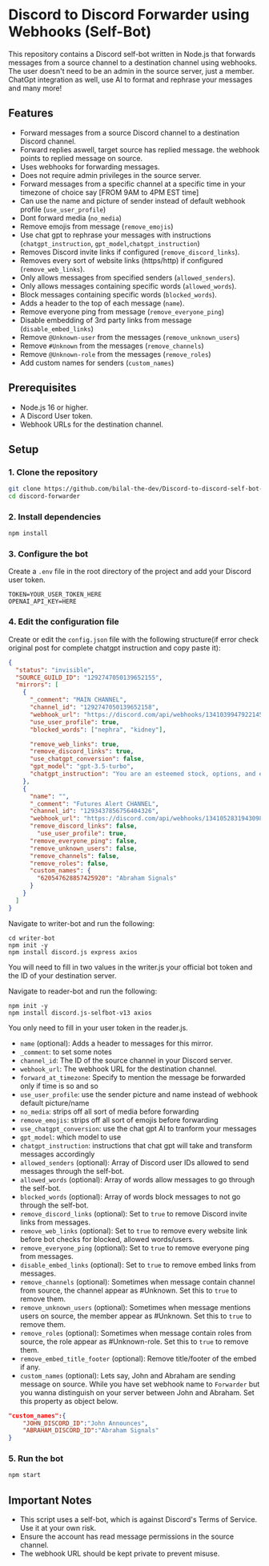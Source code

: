 # Discord to Discord Forwarder using Webhooks (Self-Bot)

This repository contains a Discord self-bot written in Node.js that forwards messages from a source channel to a destination channel using webhooks. The user doesn't need to be an admin in the source server, just a member. ChatGpt integration as well, use AI to format and rephrase your messages and many more!

## Features

- Forward messages from a source Discord channel to a destination Discord channel.
- Forward replies aswell, target source has replied message. the webhook points to replied message on source.
- Uses webhooks for forwarding messages.
- Does not require admin privileges in the source server.
- Forward messages from a specific channel at a specific time in your timezone of choice say [FROM 9AM to 4PM EST time]
- Can use the name and picture of sender instead of default webhook profile (`use_user_profile`)
- Dont forward media (`no_media`)
- Remove emojis from message (`remove_emojis`)
- Use chat gpt to rephrase your messages with instructions (`chatgpt_instruction`, `gpt_model`,`chatgpt_instruction`)
- Removes Discord invite links if configured (`remove_discord_links`).
- Removes every sort of website links (https/http) if configured (`remove_web_links`).
- Only allows messages from specified senders (`allowed_senders`).
- Only allows messages containing specific words (`allowed_words`).
- Block messages containing specific words (`blocked_words`).
- Adds a header to the top of each message (`name`).
- Remove everyone ping from message (`remove_everyone_ping`)
- Disable embedding of 3rd party links from message (`disable_embed_links`)
- Remove `@Unknown-user` from the messages (`remove_unknown_users`)
- Remove `#Unknown` from the messages (`remove_channels`)
- Remove `@Unknown-role` from the messages (`remove_roles`)
- Add custom names for senders (`custom_names`)

## Prerequisites

- Node.js 16 or higher.
- A Discord User token.
- Webhook URLs for the destination channel.

## Setup

### 1. Clone the repository

```sh
git clone https://github.com/bilal-the-dev/Discord-to-discord-self-bot-forwarder.git discord-forwarder
cd discord-forwarder
```

### 2. Install dependencies

```sh
npm install
```

### 3. Configure the bot

Create a `.env` file in the root directory of the project and add your Discord user token.

```env
TOKEN=YOUR_USER_TOKEN_HERE
OPENAI_API_KEY=HERE
```

### 4. Edit the configuration file

Create or edit the `config.json` file with the following structure(if error check original post for complete chatgpt instruction and copy paste it):

```json
{
  "status": "invisible",
  "SOURCE_GUILD_ID": "1292747050139652155",
  "mirrors": [
    {
      "_comment": "MAIN CHANNEL",
      "channel_id": "1292747050139652158",
      "webhook_url": "https://discord.com/api/webhooks/1341039947922145290/NcnFrqAD7zKDAoNR3AF2x0XqkUXWOyFhpveNtgMwPRrQdLVGulgwGVArsc1HKTulibbO",
      "use_user_profile": true,
      "blocked_words": ["nephra", "kidney"],

      "remove_web_links": true,
      "remove_discord_links": true,
      "use_chatgpt_conversion": false,
      "gpt_model": "gpt-3.5-turbo",
      "chatgpt_instruction": "You are an esteemed stock, options, and equities trader. You KNOW all the ticker symbols on the NYSE and other major stock"
    },
    {
      "name": "",
      "_comment": "Futures Alert CHANNEL",
      "channel_id": "1293437856756404326",
      "webhook_url": "https://discord.com/api/webhooks/1341052831943098489/Vlyz69hb0pN4yEW6A5VhhyPuS2p6tizIQ35FBZdrEg0fcE_dI7nSyKA-ciklu7bZpZ_k",
      "remove_discord_links": false,
        "use_user_profile": true,
      "remove_everyone_ping": false,
      "remove_unknown_users": false,
      "remove_channels": false,
      "remove_roles": false,
      "custom_names": {
        "620547628857425920": "Abraham Signals"
      }
    }
  ]
}
```

Navigate to writer-bot and run the following:
```
cd writer-bot
npm init -y
npm install discord.js express axios
```
You will need to fill in two values in the writer.js your official bot token and the ID of your destination server.

Navigate to reader-bot and run the following:
```
npm init -y
npm install discord.js-selfbot-v13 axios
```
You only need to fill in your user token in the reader.js.

- `name` (optional): Adds a header to messages for this mirror.
- `_comment`: to set some notes
- `channel_id`: The ID of the source channel in your Discord server.
- `webhook_url`: The webhook URL for the destination channel.
- `forward_at_timezone`: Specify to mention the message be forwarded only if time is so and so
- `use_user_profile`: use the sender picture and name instead of webhook default picture/name
- `no_media`: strips off all sort of media before forwarding
- `remove_emojis`: strips off all sort of emojis before forwarding
- `use_chatgpt_conversion`: use the chat gpt AI to tranform your messages
- `gpt_model`: which model to use
- `chatgpt_instruction`: instructions that chat gpt will take and transform messages accordingly
- `allowed_senders` (optional): Array of Discord user IDs allowed to send messages through the self-bot.
- `allowed_words` (optional): Array of words allow messages to go through the self-bot.
- `blocked_words` (optional): Array of words block messages to not go through the self-bot.
- `remove_discord_links` (optional): Set to `true` to remove Discord invite links from messages.
- `remove_web_links` (optional): Set to `true` to remove every website link before bot checks for blocked, allowed words/users.
- `remove_everyone_ping` (optional): Set to `true` to remove everyone ping from messages.
- `disable_embed_links` (optional): Set to `true` to remove embed links from messages.
- `remove_channels` (optional): Sometimes when message contain channel from source, the channel appear as #Unknown. Set this to `true` to remove them.
- `remove_unknown_users` (optional): Sometimes when message mentions users on source, the member appear as #Unknown. Set this to `true` to remove them.
- `remove_roles` (optional): Sometimes when message contain roles from source, the role appear as #Unknown-role. Set this to `true` to remove them.
- `remove_embed_title_footer` (optional): Remove title/footer of the embed if any.
- `custom_names` (optional): Lets say, John and Abraham are sending message on source. While you have set webhook name to `Forwarder` but you wanna distinguish on your server between John and Abraham. Set this property as object below.

```json
"custom_names":{
	"JOHN_DISCORD_ID":"John Announces",
	"ABRAHAM_DISCORD_ID":"Abraham Signals"
}
```

### 5. Run the bot

```sh
npm start
```

## Important Notes

- This script uses a self-bot, which is against Discord's Terms of Service. Use it at your own risk.
- Ensure the account has read message permissions in the source channel.
- The webhook URL should be kept private to prevent misuse.


